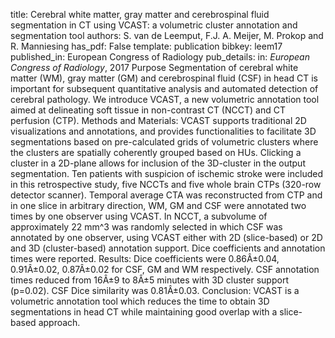 title: Cerebral white matter, gray matter and cerebrospinal fluid segmentation in CT using VCAST: a volumetric cluster annotation and segmentation tool
authors: S. van de Leemput, F.J. A. Meijer, M. Prokop and R. Manniesing
has_pdf: False
template: publication
bibkey: leem17
published_in: European Congress of Radiology
pub_details: in: <i>European Congress of Radiology</i>, 2017
Purpose Segmentation of cerebral white matter (WM), gray matter (GM) and cerebrospinal fluid (CSF) in head CT is important for subsequent quantitative analysis and automated detection of cerebral pathology. We introduce VCAST, a new volumetric annotation tool aimed at delineating soft tissue in non-contrast CT (NCCT) and CT perfusion (CTP). Methods and Materials: VCAST supports traditional 2D visualizations and annotations, and provides functionalities to facilitate 3D segmentations based on pre-calculated grids of volumetric clusters where the clusters are spatially coherently grouped based on HUs. Clicking a cluster in a 2D-plane allows for inclusion of the 3D-cluster in the output segmentation. Ten patients with suspicion of ischemic stroke were included in this retrospective study, five NCCTs and five whole brain CTPs (320-row detector scanner). Temporal average CTA was reconstructed from CTP and in one slice in arbitrary direction, WM, GM and CSF were annotated two times by one observer using VCAST. In NCCT, a subvolume of approximately 22 mm^3 was randomly selected in which CSF was annotated by one observer, using VCAST either with 2D (slice-based) or 2D and 3D (cluster-based) annotation support. Dice coefficients and annotation times were reported. Results: Dice coefficients were 0.86Â±0.04, 0.91Â±0.02, 0.87Â±0.02 for CSF, GM and WM respectively. CSF annotation times reduced from 16Â±9 to 8Â±5 minutes with 3D cluster support (p=0.02). CSF Dice similarity was 0.81Â±0.03. Conclusion: VCAST is a volumetric annotation tool which reduces the time to obtain 3D segmentations in head CT while maintaining good overlap with a slice-based approach.

